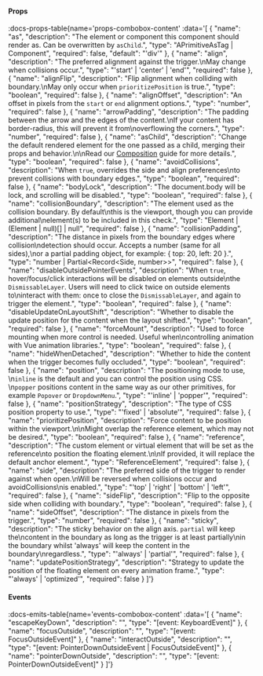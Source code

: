 <!-- This file was automatic generated. Do not edit it manually -->

#### Props
:docs-props-table{name='props-combobox-content' :data='[
  {
    "name": "as",
    "description": "The element or component this component should render as. Can be overwritten by `asChild`.",
    "type": "APrimitiveAsTag | Component",
    "required": false,
    "default": "\'div\'"
  },
  {
    "name": "align",
    "description": "The preferred alignment against the trigger.\\nMay change when collisions occur.",
    "type": "\'start\' | \'center\' | \'end\'",
    "required": false
  },
  {
    "name": "alignFlip",
    "description": "Flip alignment when colliding with boundary.\\nMay only occur when `prioritizePosition` is true.",
    "type": "boolean",
    "required": false
  },
  {
    "name": "alignOffset",
    "description": "An offset in pixels from the `start` or `end` alignment options.",
    "type": "number",
    "required": false
  },
  {
    "name": "arrowPadding",
    "description": "The padding between the arrow and the edges of the content.\\nIf your content has border-radius, this will prevent it from\\noverflowing the corners.",
    "type": "number",
    "required": false
  },
  {
    "name": "asChild",
    "description": "Change the default rendered element for the one passed as a child, merging their props and behavior.\\n\\nRead our [Composition](https://akar.vinicunca.dev/core/guides/composition) guide for more details.",
    "type": "boolean",
    "required": false
  },
  {
    "name": "avoidCollisions",
    "description": "When `true`, overrides the side and align preferences\\nto prevent collisions with boundary edges.",
    "type": "boolean",
    "required": false
  },
  {
    "name": "bodyLock",
    "description": "The document.body will be lock, and scrolling will be disabled.",
    "type": "boolean",
    "required": false
  },
  {
    "name": "collisionBoundary",
    "description": "The element used as the collision boundary. By default\\nthis is the viewport, though you can provide additional\\nelement(s) to be included in this check.",
    "type": "Element | (Element | null)[] | null",
    "required": false
  },
  {
    "name": "collisionPadding",
    "description": "The distance in pixels from the boundary edges where collision\\ndetection should occur. Accepts a number (same for all sides),\\nor a partial padding object, for example: { top: 20, left: 20 }.",
    "type": "number | Partial<Record<Side, number>>",
    "required": false
  },
  {
    "name": "disableOutsidePointerEvents",
    "description": "When `true`, hover/focus/click interactions will be disabled on elements outside\\nthe `DismissableLayer`. Users will need to click twice on outside elements to\\ninteract with them: once to close the `DismissableLayer`, and again to trigger the element.",
    "type": "boolean",
    "required": false
  },
  {
    "name": "disableUpdateOnLayoutShift",
    "description": "Whether to disable the update position for the content when the layout shifted.",
    "type": "boolean",
    "required": false
  },
  {
    "name": "forceMount",
    "description": "Used to force mounting when more control is needed. Useful when\\ncontrolling animation with Vue animation libraries.",
    "type": "boolean",
    "required": false
  },
  {
    "name": "hideWhenDetached",
    "description": "Whether to hide the content when the trigger becomes fully occluded.",
    "type": "boolean",
    "required": false
  },
  {
    "name": "position",
    "description": "The positioning mode to use, <br>\\n`inline` is the default and you can control the position using CSS. <br>\\n`popper` positions content in the same way as our other primitives, for example `Popover` or `DropdownMenu`.",
    "type": "\'inline\' | \'popper\'",
    "required": false
  },
  {
    "name": "positionStrategy",
    "description": "The type of CSS position property to use.",
    "type": "\'fixed\' | \'absolute\'",
    "required": false
  },
  {
    "name": "prioritizePosition",
    "description": "Force content to be position within the viewport.\\n\\nMight overlap the reference element, which may not be desired.",
    "type": "boolean",
    "required": false
  },
  {
    "name": "reference",
    "description": "The custom element or virtual element that will be set as the reference\\nto position the floating element.\\n\\nIf provided, it will replace the default anchor element.",
    "type": "ReferenceElement",
    "required": false
  },
  {
    "name": "side",
    "description": "The preferred side of the trigger to render against when open.\\nWill be reversed when collisions occur and avoidCollisions\\nis enabled.",
    "type": "\'top\' | \'right\' | \'bottom\' | \'left\'",
    "required": false
  },
  {
    "name": "sideFlip",
    "description": "Flip to the opposite side when colliding with boundary.",
    "type": "boolean",
    "required": false
  },
  {
    "name": "sideOffset",
    "description": "The distance in pixels from the trigger.",
    "type": "number",
    "required": false
  },
  {
    "name": "sticky",
    "description": "The sticky behavior on the align axis. `partial` will keep the\\ncontent in the boundary as long as the trigger is at least partially\\nin the boundary whilst \'always\' will keep the content in the boundary\\nregardless.",
    "type": "\'always\' | \'partial\'",
    "required": false
  },
  {
    "name": "updatePositionStrategy",
    "description": "Strategy to update the position of the floating element on every animation frame.",
    "type": "\'always\' | \'optimized\'",
    "required": false
  }
]'} 

#### Events

:docs-emits-table{name='events-combobox-content' :data='[
  {
    "name": "escapeKeyDown",
    "description": "",
    "type": "[event: KeyboardEvent]"
  },
  {
    "name": "focusOutside",
    "description": "",
    "type": "[event: FocusOutsideEvent]"
  },
  {
    "name": "interactOutside",
    "description": "",
    "type": "[event: PointerDownOutsideEvent | FocusOutsideEvent]"
  },
  {
    "name": "pointerDownOutside",
    "description": "",
    "type": "[event: PointerDownOutsideEvent]"
  }
]'} 
